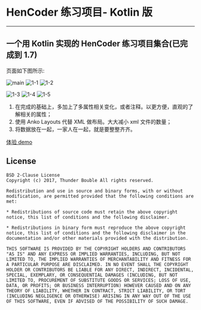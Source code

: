 # HenCoder 练习项目- Kotlin 版

---

## 一个用 Kotlin 实现的 HenCoder 练习项目集合(已完成到 1.7)
页面如下图所示:

![main][1] ![1-1][2] ![1-2][3]

![1-3][4] ![1-4][5] ![1-5][6]


1. 在完成的基础上，多加上了多属性相关变化，或者注释。以更方便，直观的了解相关的属性；
2. 使用 Anko Layouts 代替 XML 做布局。大大减小 xml 文件的数量；
3. 将数据放在一起，一家人在一起，就是要整整齐齐。

[体验 demo ](https://fir.im/ven7)

## License

    BSD 2-Clause License
    Copyright (c) 2017, Thunder Bouble All rights reserved.

    Redistribution and use in source and binary forms, with or without modification, are permitted provided that the following conditions are met:

    * Redistributions of source code must retain the above copyright notice, this list of conditions and the following disclaimer.

    * Redistributions in binary form must reproduce the above copyright notice, this list of conditions and the following disclaimer in the documentation and/or other materials provided with the distribution.

    THIS SOFTWARE IS PROVIDED BY THE COPYRIGHT HOLDERS AND CONTRIBUTORS "AS IS" AND ANY EXPRESS OR IMPLIED WARRANTIES, INCLUDING, BUT NOT LIMITED TO, THE IMPLIED WARRANTIES OF MERCHANTABILITY AND FITNESS FOR A PARTICULAR PURPOSE ARE DISCLAIMED. IN NO EVENT SHALL THE COPYRIGHT HOLDER OR CONTRIBUTORS BE LIABLE FOR ANY DIRECT, INDIRECT, INCIDENTAL, SPECIAL, EXEMPLARY, OR CONSEQUENTIAL DAMAGES (INCLUDING, BUT NOT LIMITED TO, PROCUREMENT OF SUBSTITUTE GOODS OR SERVICES; LOSS OF USE, DATA, OR PROFITS; OR BUSINESS INTERRUPTION) HOWEVER CAUSED AND ON ANY THEORY OF LIABILITY, WHETHER IN CONTRACT, STRICT LIABILITY, OR TORT (INCLUDING NEGLIGENCE OR OTHERWISE) ARISING IN ANY WAY OUT OF THE USE OF THIS SOFTWARE, EVEN IF ADVISED OF THE POSSIBILITY OF SUCH DAMAGE.

  [1]: http://oihnadz1x.bkt.clouddn.com/hencode_main_00.png?imageView2/3/w/240/h/320/interlace/1
  [2]: http://oihnadz1x.bkt.clouddn.com/hencode_draw_1_1.png?imageView2/3/w/240/h/320/interlace/1
  [3]: http://oihnadz1x.bkt.clouddn.com/hencode_draw_1_2.png?imageView2/3/w/240/h/320/interlace/1
  [4]: http://oihnadz1x.bkt.clouddn.com/hencode_draw_1_3.png?imageView2/3/w/240/h/320/interlace/1
  [5]: http://oihnadz1x.bkt.clouddn.com/hencode_draw_1_4.png?imageView2/3/w/240/h/320/interlace/1
  [6]: http://oihnadz1x.bkt.clouddn.com/hencode_draw_1_5.png?imageView2/3/w/240/h/320/interlace/1

